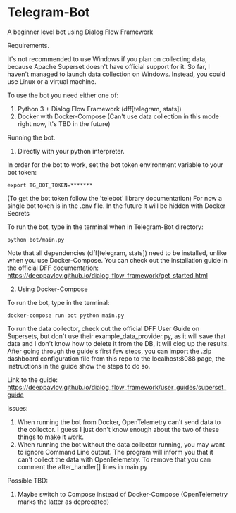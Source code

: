 # Telegram-Bot
A beginner level bot using Dialog Flow Framework

Requirements. 

It's not recommended to use Windows if you plan on collecting data, because Apache Superset doesn't have official support for it. So far, I haven't managed to launch data collection on Windows. Instead, you could use Linux or a virtual machine.

To use the bot you need either one of: 
1. Python 3 + Dialog Flow Framework (dff[telegram, stats])
2. Docker with Docker-Compose (Can't use data collection in this mode right now, it's TBD in the future)

Running the bot.
1. Directly with your python interpreter.

In order for the bot to work, set the bot token environment variable to your bot token:
```commandline
export TG_BOT_TOKEN=*******
```
(To get the bot token follow the 'telebot' library documentation)
For now a single bot token is in the .env file. In the future it will be hidden with Docker Secrets

To run the bot, type in the terminal when in Telegram-Bot directory:
```commandline
python bot/main.py
```
Note that all dependencies (dff[telegram, stats]) need to be installed, unlike when you use Docker-Compose.
You can check out the installation guide in the official DFF documentation:
https://deeppavlov.github.io/dialog_flow_framework/get_started.html

2. Using Docker-Compose
   
To run the bot, type in the terminal:
```commandline
docker-compose run bot python main.py
```

To run the data collector, check out the official DFF User Guide on Supersets, but don't use their example_data_provider.py, as it will save that data and I don't know how to delete it from the DB, it will clog up the results. After going through the guide's first few steps, you can import the .zip dashboard configuration file from this repo to the localhost:8088 page, the instructions in the guide show the steps to do so.

Link to the guide:
https://deeppavlov.github.io/dialog_flow_framework/user_guides/superset_guide

Issues:
1. When running the bot from Docker, OpenTelemetry can't send data to the collector. I guess I just don't know enough about the two of these things to make it work.
2. When running the bot without the data collector running, you may want to ignore Command Line output. The program will inform you that it can't collect the data with OpenTelemetry. To remove that you can comment the after_handler[] lines in main.py
   
Possible TBD:
1. Maybe switch to Compose instead of Docker-Compose (OpenTelemetry marks the latter as deprecated)
